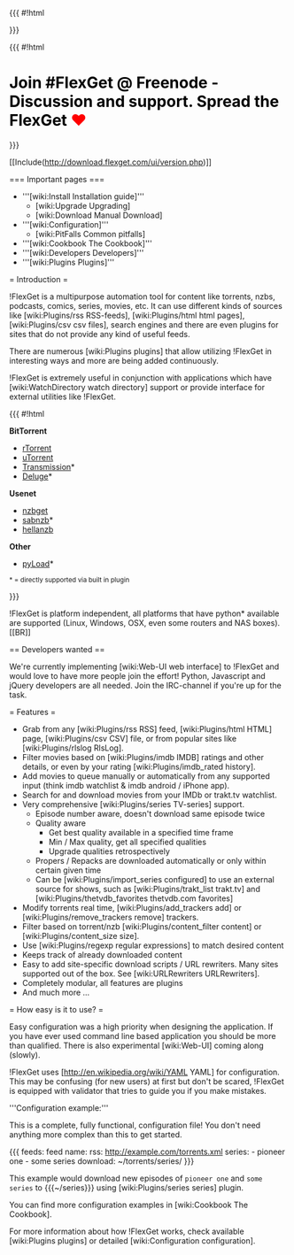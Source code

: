 {{{
#!html
<!--
<div id="login_note">For more permissions (edit wiki, browse sources) login with username: <b>flexget</b> password: <b>anon</b></div>
<div style="border: 2px solid red; padding: 0.5em; text-align:center; margin: 0.5em; background: #ffeeee; font-size: 14pt">Due server upgrade, there may be some problems with the Trac.</div>
-->
}}}

{{{
#!html
<h1 style="text-align: left; color: #000">Join #FlexGet @ Freenode - Discussion and support. Spread the FlexGet <font style="color: red">&hearts;</font></h1>
}}}

[[Include(http://download.flexget.com/ui/version.php)]]

=== Important pages ===

 * '''[wiki:Install Installation guide]'''
   * [wiki:Upgrade Upgrading]
   * [wiki:Download Manual Download]
 * '''[wiki:Configuration]'''
   * [wiki:PitFalls Common pitfalls]
 * '''[wiki:Cookbook The Cookbook]'''
 * '''[wiki:Developers Developers]'''
 * '''[wiki:Plugins Plugins]'''

= Introduction =

!FlexGet is a multipurpose automation tool for content like torrents, nzbs, podcasts, comics, series, movies, etc. It can use different kinds of sources like [wiki:Plugins/rss RSS-feeds], [wiki:Plugins/html html pages], [wiki:Plugins/csv csv files], search engines and there are even plugins for sites that do not provide any kind of useful feeds.

There are numerous [wiki:Plugins plugins] that allow utilizing !FlexGet in interesting ways and more are being added continuously.

!FlexGet is extremely useful in conjunction with applications which have [wiki:WatchDirectory watch directory] support or provide interface for external utilities like !FlexGet.

{{{
#!html
<div>

<div class="supported">
<b>BitTorrent</b>
<ul>
  <li><a href="http://libtorrent.rakshasa.no/">rTorrent</a></li>
  <li><a href="http://utorrent.com">uTorrent</a></li>
  <li><a href="http://www.transmissionbt.com/">Transmission</a>*</li>
  <li><a href="http://deluge-torrent.org/">Deluge</a>*</li>
</ul>
</div>

<div class="supported">
<b>Usenet</b>
<ul>
  <li><a href="http://nzbget.sourceforge.net/">nzbget</a></li>
  <li><a href="http://www.sabnzbd.org/">sabnzb</a>*</li>
  <li><a href="http://www.hellanzb.com">hellanzb</a></li>
</ul>
</div>

<div class="supported">
<b>Other</b>
<ul>
  <li><a href="http://pyload.org/">pyLoad</a>*</li>
</ul>
</div>

<div class="clearing">
</div>

<sup>* = directly supported via built in plugin</sup>

}}}

!FlexGet is platform independent, all platforms that have python* available are supported (Linux, Windows, OSX, even some routers and NAS boxes).[[BR]]

== Developers wanted ==

We're currently implementing [wiki:Web-UI web interface] to !FlexGet and would love to have more people join the effort! Python, Javascript and jQuery developers are all needed. Join the IRC-channel if you're up for the task.

= Features =

 * Grab from any [wiki:Plugins/rss RSS] feed, [wiki:Plugins/html HTML] page, [wiki:Plugins/csv CSV] file, or from popular sites like [wiki:Plugins/rlslog RlsLog].
 * Filter movies based on [wiki:Plugins/imdb IMDB] ratings and other details, or even by your rating [wiki:Plugins/imdb_rated history].
 * Add movies to queue manually or automatically from any supported input (think imdb watchlist & imdb android / iPhone app).
 * Search for and download movies from your IMDb or trakt.tv watchlist.
 * Very comprehensive [wiki:Plugins/series TV-series] support.
   * Episode number aware, doesn't download same episode twice
   * Quality aware
     * Get best quality available in a specified time frame
     * Min / Max quality, get all specified qualities
     * Upgrade qualities retrospectively
   * Propers / Repacks are downloaded automatically or only within certain given time
   * Can be [wiki:Plugins/import_series configured] to use an external source for shows, such as [wiki:Plugins/trakt_list trakt.tv] and [wiki:Plugins/thetvdb_favorites thetvdb.com favorites]
 * Modify torrents real time, [wiki:Plugins/add_trackers add] or [wiki:Plugins/remove_trackers remove] trackers.
 * Filter based on torrent/nzb [wiki:Plugins/content_filter content] or [wiki:Plugins/content_size size].
 * Use [wiki:Plugins/regexp regular expressions] to match desired content
 * Keeps track of already downloaded content
 * Easy to add site-specific download scripts / URL rewriters. Many sites supported out of the box. See [wiki:URLRewriters URLRewriters].
 * Completely modular, all features are plugins
 * And much more ...

= How easy is it to use? =

Easy configuration was a high priority when designing the application. If you have ever used command line based application you should be more than qualified. There is also experimental [wiki:Web-UI] coming along (slowly).

!FlexGet uses [http://en.wikipedia.org/wiki/YAML YAML] for configuration. This may be confusing (for new users) at first but don't be scared, !FlexGet is equipped with validator that tries to guide you if you make mistakes.

'''Configuration example:''' 

This is a complete, fully functional, configuration file! You don't need anything more complex than this to get started.

{{{
feeds:
  feed name:
    rss: http://example.com/torrents.xml
    series:
      - pioneer one
      - some series
    download: ~/torrents/series/
}}}

This example would download new episodes of `pioneer one` and `some series` to {{{~/series}}} using [wiki:Plugins/series series] plugin.

You can find more configuration examples in [wiki:Cookbook The Cookbook].

For more information about how !FlexGet works, check available [wiki:Plugins plugins] or detailed [wiki:Configuration configuration].

